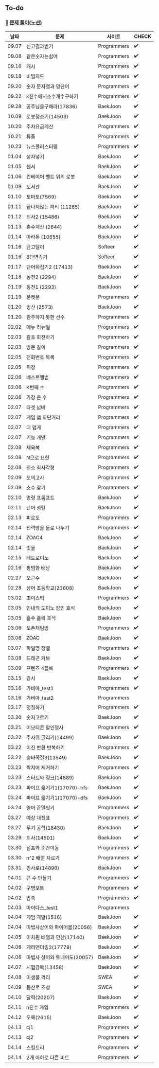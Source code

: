 ## To-do

### :pushpin: [문제 풀이(노션)](https://amazing-act-aab.notion.site/Study-63bcff57acf54873bc69d604866107c2)

| 날짜  | 문제                          | 사이트      | CHECK              |
| ----- | ----------------------------- | ----------- | ------------------ |
| 09.07 | 신고결과받기                  | Programmers | :heavy_check_mark: |
| 09.08 | 같은숫자는싫어                | Programmers | :heavy_check_mark: |
| 09.16 | 캐시                          | Programmers | :heavy_check_mark: |
| 09.18 | 비밀지도                      | Programmers | :heavy_check_mark: |
| 09.20 | 숫자 문자열과 영단어          | Programmers | :heavy_check_mark: |
| 09.22 | k진수에서소수개수구하기       | Programmers | :heavy_check_mark: |
| 09.28 | 공주님을구해라(17836)         | BaekJoon    | :heavy_check_mark: |
| 10.09 | 로봇청소기(14503)             | BaekJoon    | :heavy_check_mark: |
| 10.20 | 주차요금계산                  | Programmers | :heavy_check_mark: |
| 10.21 | 튜플                          | Programmers | :heavy_check_mark: |
| 10.23 | 뉴스클러스터링                | Programmers | :heavy_check_mark: |
| 01.04 | 상자넣기                      | BaekJoon    | :heavy_check_mark: |
| 01.05 | 센서                          | BaekJoon    | :heavy_check_mark: |
| 01.06 | 컨베이어 벨트 위의 로봇       | BaekJoon    | :heavy_check_mark: |
| 01.09 | 도서관                        | BaekJoon    | :heavy_check_mark: |
| 01.10 | 토마토(7569)                  | BaekJoon    | :heavy_check_mark: |
| 01.11 | 끝나지않는 파티 (11265)       | BaekJoon    | :heavy_check_mark: |
| 01.12 | 퇴사2 (15486)                 | BaekJoon    | :heavy_check_mark: |
| 01.13 | 촌수계산 (2644)               | BaekJoon    | :heavy_check_mark: |
| 01.14 | 마라톤 (10655)                | BaekJoon    | :heavy_check_mark: |
| 01.16 | 금고털이                      | Softeer     | :heavy_check_mark: |
| 01.16 | 8단변속기                     | Softeer     | :heavy_check_mark: |
| 01.17 | 단어뒤집기2 (17413)           | BaekJoon    | :heavy_check_mark: |
| 01.18 | 동전2 (2294)                  | BaekJoon    | :heavy_check_mark: |
| 01.19 | 동전1 (2293)                  | BaekJoon    | :heavy_check_mark: |
| 01.19 | 폰켓몬                        | Programmers | :heavy_check_mark: |
| 01.20 | 빙산 (2573)                   | BaekJoon    | :heavy_check_mark: |
| 01.20 | 완주하지 못한 선수            | Programmers | :heavy_check_mark: |
| 02.02 | 메뉴 리뉴얼                   | Programmers | :heavy_check_mark: |
| 02.03 | 괄호 회전하기                 | Programmers | :heavy_check_mark: |
| 02.03 | 방문 길이                     | Programmers | :heavy_check_mark: |
| 02.05 | 전화번호 목록                 | Programmers | :heavy_check_mark: |
| 02.05 | 위장                          | Programmers | :heavy_check_mark: |
| 02.06 | 베스트앨범                    | Programmers | :heavy_check_mark: |
| 02.06 | K번째 수                      | Programmers | :heavy_check_mark: |
| 02.06 | 가장 큰 수                    | Programmers | :heavy_check_mark: |
| 02.07 | 타겟 넘버                     | Programmers | :heavy_check_mark: |
| 02.07 | 게임 맵 최단거리              | Programmers | :heavy_check_mark: |
| 02.07 | 더 맵게                       | Programmers | :heavy_check_mark: |
| 02.07 | 기능 개발                     | Programmers | :heavy_check_mark: |
| 02.08 | 체육복                        | Programmers | :heavy_check_mark: |
| 02.08 | N으로 표현                    | Programmers | :heavy_check_mark: |
| 02.08 | 최소 직사각형                 | Programmers | :heavy_check_mark: |
| 02.09 | 모의고사                      | Programmers | :heavy_check_mark: |
| 02.09 | 소수 찾기                     | Programmers | :heavy_check_mark: |
| 02.10 | 명령 프롬프트                 | BaekJoon    | :heavy_check_mark: |
| 02.11 | 단어 정렬                     | BaekJoon    | :heavy_check_mark: |
| 02.13 | 피로도                        | Programmers | :heavy_check_mark: |
| 02.14 | 전력망을 둘로 나누기          | Programmers | :heavy_check_mark: |
| 02.14 | ZOAC4                         | BaekJoon    | :heavy_check_mark: |
| 02.14 | 빗물                          | BaekJoon    | :heavy_check_mark: |
| 02.15 | 테트로미노                    | BaekJoon    | :heavy_check_mark: |
| 02.16 | 평범한 배낭                   | BaekJoon    | :heavy_check_mark: |
| 02.27 | 오큰수                        | BaekJoon    | :heavy_check_mark: |
| 02.28 | 상어 초등학교(21608)          | BaekJoon    | :heavy_check_mark: |
| 03.02 | 조이스틱                      | Programmers | :heavy_check_mark: |
| 03.05 | 인내의 도미노 장인 호석       | BaekJoon    | :heavy_check_mark: |
| 03.05 | 홀수 홀릭 호석                | BaekJoon    | :heavy_check_mark: |
| 03.06 | 오픈채팅방                    | Programmers | :heavy_check_mark: |
| 03.06 | ZOAC                          | BaekJoon    | :heavy_check_mark: |
| 03.07 | 파일명 정렬                   | Programmers | :heavy_check_mark: |
| 03.08 | 드래곤 커브                   | BaekJoon    | :heavy_check_mark: |
| 03.09 | 프렌즈 4블록                  | Programmers | :heavy_check_mark: |
| 03.15 | 감시                          | BaekJoon    | :heavy_check_mark: |
| 03.16 | 가비아\_test1                 | Programmers | :heavy_check_mark: |
| 03.16 | 가비아\_test2                 | Programmers |                    |
| 03.17 | 덧칠하기                      | Programmers | :heavy_check_mark: |
| 03.20 | 숫자고르기                    | BaekJoon    | :heavy_check_mark: |
| 03.21 | 이모티콘 할인행사             | Programmers | :heavy_check_mark: |
| 03.22 | 주사위 굴리기(14499)          | BaekJoon    | :heavy_check_mark: |
| 03.22 | 이진 변환 반복하기            | Programmers | :heavy_check_mark: |
| 03.22 | 숨바꼭질3(13549)              | BaekJoon    | :heavy_check_mark: |
| 03.23 | 짝지어 제거하기               | Programmers | :heavy_check_mark: |
| 03.23 | 스타트와 링크(14889)          | BaekJoon    | :heavy_check_mark: |
| 03.23 | 파이프 옮기기1(17070)-bfs     | BaekJoon    | :heavy_check_mark: |
| 03.24 | 파이프 옮기기1(17070)-dfs     | BaekJoon    | :heavy_check_mark: |
| 03.24 | 영어 끝말잇기                 | Programmers | :heavy_check_mark: |
| 03.27 | 예상 대진표                   | Programmers | :heavy_check_mark: |
| 03.27 | 무기 공학(18430)              | BaekJoon    | :heavy_check_mark: |
| 03.29 | 퇴사(14501)                   | BaekJoon    | :heavy_check_mark: |
| 03.30 | 점프와 순간이동               | Programmers | :heavy_check_mark: |
| 03.30 | n^2 배열 자르기               | Programmers | :heavy_check_mark: |
| 03.31 | 경사로(14890)                 | BaekJoon    | :heavy_check_mark: |
| 04.01 | 큰 수 만들기                  | Programmers | :heavy_check_mark: |
| 04.02 | 구명보트                      | Programmers | :heavy_check_mark: |
| 04.02 | 압축                          | Programmers | :heavy_check_mark: |
| 04.03 | 마이다스\_test1               | Programmers |                    |
| 04.04 | 게임 개발(1516)               | BaekJoon    | :heavy_check_mark: |
| 04.04 | 마법사상어와 파이어볼(20056)  | BaekJoon    | :heavy_check_mark: |
| 04.05 | 이차원 배열과 연산(17140)     | BaekJoon    | :heavy_check_mark: |
| 04.06 | 게리맨더링2(17779)            | BaekJoon    | :heavy_check_mark: |
| 04.06 | 마법사 상어와 토네이도(20057) | BaekJoon    | :heavy_check_mark: |
| 04.07 | 시험감독(13458)               | BaekJoon    | :heavy_check_mark: |
| 04.08 | 미생물 격리                   | SWEA        | :heavy_check_mark: |
| 04.09 | 등산로 조성                   | SWEA        | :heavy_check_mark: |
| 04.10 | 달력(20207)                   | BaekJoon    | :heavy_check_mark: |
| 04.11 | n진수 게임                    | Programmers | :heavy_check_mark: |
| 04.12 | 오목(2615)                    | BaekJoon    | :heavy_check_mark: |
| 04.13 | cj1                           | Programmers | :heavy_check_mark: |
| 04.13 | cj2                           | Programmers | :heavy_check_mark: |
| 04.14 | 스킬트리                      | Programmers | :heavy_check_mark: |
| 04.14 | 2개 이하로 다른 비트          | Programmers | :heavy_check_mark: |

